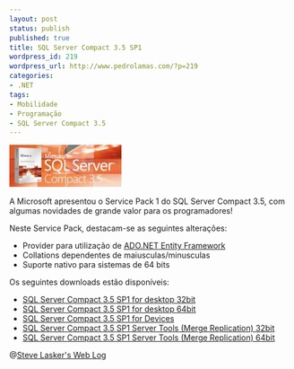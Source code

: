 ```yaml
---
layout: post
status: publish
published: true
title: SQL Server Compact 3.5 SP1
wordpress_id: 219
wordpress_url: http://www.pedrolamas.com/?p=219
categories:
- .NET
tags:
- Mobilidade
- Programação
- SQL Server Compact 3.5
---
```

![SQL Server Compact 3.5](/wp-content/uploads/2008/08/sql-server-compact-35.jpg "SQL Server Compact 3.5")

A Microsoft apresentou o Service Pack 1 do SQL Server Compact 3.5, com algumas novidades de grande valor para os programadores!

Neste Service Pack, destacam-se as seguintes alterações:

-   Provider para utilização de [ADO.NET Entity Framework](http://msdn.microsoft.com/en-us/library/aa697427%28VS.80%29.aspx)
-   Collations dependentes de maiusculas/minusculas
-   Suporte nativo para sistemas de 64 bits

Os seguintes downloads estão disponíveis:

-   [SQL Server Compact 3.5 SP1 for desktop 32bit](http://download.microsoft.com/download/8/4/2/8423c019-ccb4-4d7d-b7f0-bcf83f1b9218/SSCERuntime-ENU-x86.msi)
-   [SQL Server Compact 3.5 SP1 for desktop 64bit](http://download.microsoft.com/download/8/4/2/8423c019-ccb4-4d7d-b7f0-bcf83f1b9218/SSCERuntime-ENU-x64.msi)
-   [SQL Server Compact 3.5 SP1 for Devices](http://download.microsoft.com/download/a/4/7/a4706c96-37a3-4790-8108-79547de64b89/SSCEDeviceRuntime-ENU.msi)
-   [SQL Server Compact 3.5 SP1 Server Tools (Merge Replication) 32bit](http://download.microsoft.com/download/1/b/9/1b90fc51-9423-428a-ae79-f240c5d5d127/SSCEServerTools-ENU-x86.msi)
-   [SQL Server Compact 3.5 SP1 Server Tools (Merge Replication) 64bit](http://download.microsoft.com/download/1/b/9/1b90fc51-9423-428a-ae79-f240c5d5d127/SSCEServerTools-ENU-x64.msi)

@[Steve Lasker's Web Log](http://blogs.msdn.com/stevelasker/archive/2008/08/07/sql-server-compact-3-5-sp1-released.aspx)
